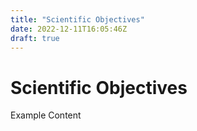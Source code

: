 ```yaml
---
title: "Scientific Objectives"
date: 2022-12-11T16:05:46Z
draft: true
---
```


# Scientific Objectives

Example Content
